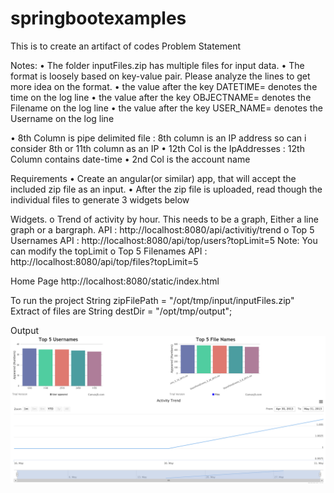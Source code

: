 # springbootexamples
This is to create an artifact of codes
Problem Statement

Notes:
•	The folder inputFiles.zip has multiple files for input data. 
•	The format is loosely based on key-value pair. Please analyze the lines to get more idea on the format. 
•	the value after the key DATETIME= denotes the time on the log line
•	the value after the key OBJECTNAME= denotes the Filename on the log line
•	the value after the key USER_NAME= denotes the Username on the log line


• 8th Column is pipe delimited file : 8th column is an IP address so can i consider 8th or 11th column as an IP
• 12th Col is the IpAddresses : 12th Column contains date-time 
• 2nd Col is the account name

Requirements
•	Create an angular(or similar) app, that will accept the included zip file as an input. 
•	After the zip file is uploaded, read though the individual files to generate 3 widgets below

Widgets.
o	Trend of activity by hour. This needs to be a graph, Either a line graph or a bargraph. 
API : http://localhost:8080/api/activitiy/trend
o	Top 5 Usernames
API : http://localhost:8080/api/top/users?topLimit=5
Note: You can modify the topLimit
o	Top 5 Filenames
API : http://localhost:8080/api/top/files?topLimit=5

Home Page
http://localhost:8080/static/index.html

To run the project
 String zipFilePath = "/opt/tmp/input/inputFiles.zip"
Extract of files are
 String destDir = "/opt/tmp/output";
 
 Output
 ![Image of Dashboard after file processed]( https://github.com/sandeepchougule/springbootexamples/blob/file_process/src/main/resources/dashboard.png)

